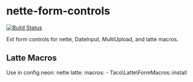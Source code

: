 nette-form-controls
===================

[![Build Status](https://travis-ci.org/tacoberu/nette-form-controls.svg?branch=master)](https://travis-ci.org/tacoberu/nette-form-controls)

Ext form controls for nette, DateInput, MultiUpload, and latte macros.


## Latte Macros
Use in config.neon:
  nette
    latte:
      macros:
        - Taco\Latte\FormMacros::install
